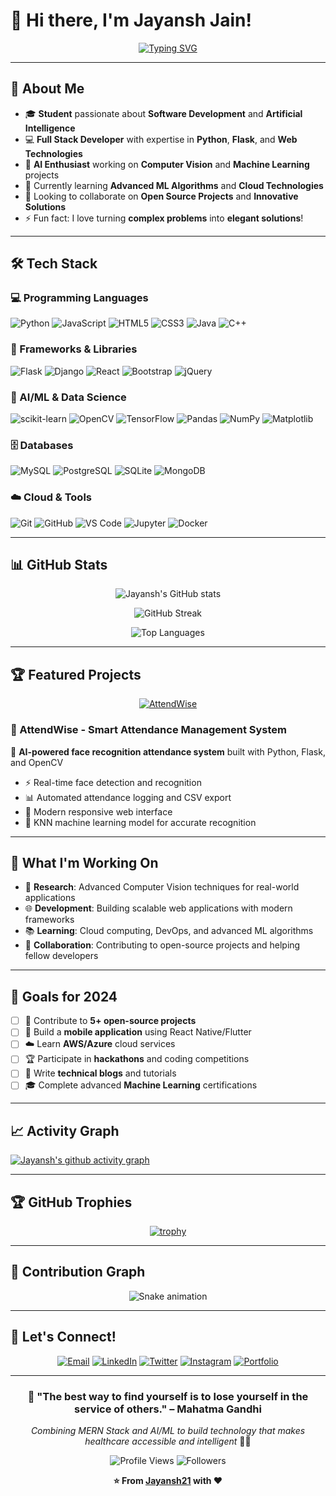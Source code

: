 # 👋 Hi there, I'm Jayansh Jain!

<div align="center">
  
[![Typing SVG](https://readme-typing-svg.herokuapp.com?font=Fira+Code&size=30&duration=3000&pause=1000&color=36BCF7&center=true&vCenter=true&width=600&lines=Full+Stack+Developer;AI+%26+ML+Enthusiast;Problem+Solver;Tech+Explorer)](https://git.io/typing-svg)

</div>

---

## 🚀 About Me

- 🎓 **Student** passionate about **Software Development** and **Artificial Intelligence**
- 💻 **Full Stack Developer** with expertise in **Python**, **Flask**, and **Web Technologies**
- 🤖 **AI Enthusiast** working on **Computer Vision** and **Machine Learning** projects
- 🌱 Currently learning **Advanced ML Algorithms** and **Cloud Technologies**
- 🎯 Looking to collaborate on **Open Source Projects** and **Innovative Solutions**
- ⚡ Fun fact: I love turning **complex problems** into **elegant solutions**!

---

## 🛠️ Tech Stack

### 💻 Programming Languages
![Python](https://img.shields.io/badge/Python-3776AB?style=for-the-badge&logo=python&logoColor=white)
![JavaScript](https://img.shields.io/badge/JavaScript-F7DF1E?style=for-the-badge&logo=javascript&logoColor=black)
![HTML5](https://img.shields.io/badge/HTML5-E34F26?style=for-the-badge&logo=html5&logoColor=white)
![CSS3](https://img.shields.io/badge/CSS3-1572B6?style=for-the-badge&logo=css3&logoColor=white)
![Java](https://img.shields.io/badge/Java-ED8B00?style=for-the-badge&logo=java&logoColor=white)
![C++](https://img.shields.io/badge/C++-00599C?style=for-the-badge&logo=c%2B%2B&logoColor=white)

### 🚀 Frameworks & Libraries
![Flask](https://img.shields.io/badge/Flask-000000?style=for-the-badge&logo=flask&logoColor=white)
![Django](https://img.shields.io/badge/Django-092E20?style=for-the-badge&logo=django&logoColor=white)
![React](https://img.shields.io/badge/React-20232A?style=for-the-badge&logo=react&logoColor=61DAFB)
![Bootstrap](https://img.shields.io/badge/Bootstrap-563D7C?style=for-the-badge&logo=bootstrap&logoColor=white)
![jQuery](https://img.shields.io/badge/jQuery-0769AD?style=for-the-badge&logo=jquery&logoColor=white)

### 🤖 AI/ML & Data Science
![scikit-learn](https://img.shields.io/badge/scikit--learn-F7931E?style=for-the-badge&logo=scikit-learn&logoColor=white)
![OpenCV](https://img.shields.io/badge/OpenCV-5C3EE8?style=for-the-badge&logo=opencv&logoColor=white)
![TensorFlow](https://img.shields.io/badge/TensorFlow-FF6F00?style=for-the-badge&logo=tensorflow&logoColor=white)
![Pandas](https://img.shields.io/badge/Pandas-150458?style=for-the-badge&logo=pandas&logoColor=white)
![NumPy](https://img.shields.io/badge/NumPy-013243?style=for-the-badge&logo=numpy&logoColor=white)
![Matplotlib](https://img.shields.io/badge/Matplotlib-11557c?style=for-the-badge&logo=python&logoColor=white)

### 🗄️ Databases
![MySQL](https://img.shields.io/badge/MySQL-4479A1?style=for-the-badge&logo=mysql&logoColor=white)
![PostgreSQL](https://img.shields.io/badge/PostgreSQL-316192?style=for-the-badge&logo=postgresql&logoColor=white)
![SQLite](https://img.shields.io/badge/SQLite-07405E?style=for-the-badge&logo=sqlite&logoColor=white)
![MongoDB](https://img.shields.io/badge/MongoDB-4EA94B?style=for-the-badge&logo=mongodb&logoColor=white)

### ☁️ Cloud & Tools
![Git](https://img.shields.io/badge/Git-F05032?style=for-the-badge&logo=git&logoColor=white)
![GitHub](https://img.shields.io/badge/GitHub-100000?style=for-the-badge&logo=github&logoColor=white)
![VS Code](https://img.shields.io/badge/VS_Code-007ACC?style=for-the-badge&logo=visual-studio-code&logoColor=white)
![Jupyter](https://img.shields.io/badge/Jupyter-F37626?style=for-the-badge&logo=jupyter&logoColor=white)
![Docker](https://img.shields.io/badge/Docker-2496ED?style=for-the-badge&logo=docker&logoColor=white)

---

## 📊 GitHub Stats

<div align="center">
  
![Jayansh's GitHub stats](https://github-readme-stats.vercel.app/api?username=Jayansh21&show_icons=true&theme=tokyonight&hide_border=true&count_private=true)

![GitHub Streak](https://github-readme-streak-stats.herokuapp.com/?user=Jayansh21&theme=tokyonight&hide_border=true)

![Top Languages](https://github-readme-stats.vercel.app/api/top-langs/?username=Jayansh21&layout=compact&theme=tokyonight&hide_border=true)

</div>

---

## 🏆 Featured Projects

<div align="center">

[![AttendWise](https://github-readme-stats.vercel.app/api/pin/?username=Jayansh21&repo=AttendWise&theme=tokyonight&hide_border=true)](https://github.com/Jayansh21/AttendWise)

</div>

### 🌟 AttendWise - Smart Attendance Management System
🤖 **AI-powered face recognition attendance system** built with Python, Flask, and OpenCV
- ⚡ Real-time face detection and recognition
- 📊 Automated attendance logging and CSV export
- 🎨 Modern responsive web interface
- 🧠 KNN machine learning model for accurate recognition

---

## 💼 What I'm Working On

- 🔬 **Research**: Advanced Computer Vision techniques for real-world applications
- 🌐 **Development**: Building scalable web applications with modern frameworks
- 📚 **Learning**: Cloud computing, DevOps, and advanced ML algorithms
- 🤝 **Collaboration**: Contributing to open-source projects and helping fellow developers

---

## 🎯 Goals for 2024

- [ ] 🚀 Contribute to **5+ open-source projects**
- [ ] 📱 Build a **mobile application** using React Native/Flutter
- [ ] ☁️ Learn **AWS/Azure** cloud services
- [ ] 🏆 Participate in **hackathons** and coding competitions
- [ ] 📝 Write **technical blogs** and tutorials
- [ ] 🎓 Complete advanced **Machine Learning** certifications

---

## 📈 Activity Graph

[![Jayansh's github activity graph](https://github-readme-activity-graph.vercel.app/graph?username=Jayansh21&theme=tokyo-night&hide_border=true)](https://github.com/ashutosh00710/github-readme-activity-graph)

---

## 🏆 GitHub Trophies

<div align="center">

[![trophy](https://github-profile-trophy.vercel.app/?username=Jayansh21&theme=tokyonight&no-frame=true&row=1&column=6)](https://github.com/ryo-ma/github-profile-trophy)

</div>

---

## 🎨 Contribution Graph

<div align="center">

![Snake animation](https://raw.githubusercontent.com/Jayansh21/Jayansh21/output/github-contribution-grid-snake.svg)

</div>

---

## 🤝 Let's Connect!

<div align="center">

[![Email](https://img.shields.io/badge/Email-jjayansh1021%40gmail.com-red?style=for-the-badge&logo=gmail&logoColor=white)](mailto:jjayansh1021@gmail.com)
[![LinkedIn](https://img.shields.io/badge/LinkedIn-Connect-blue?style=for-the-badge&logo=linkedin&logoColor=white)](https://linkedin.com/in/jayansh-jain)
[![Twitter](https://img.shields.io/badge/Twitter-Follow-1DA1F2?style=for-the-badge&logo=twitter&logoColor=white)](https://twitter.com/jayansh_jain)
[![Instagram](https://img.shields.io/badge/Instagram-Follow-E4405F?style=for-the-badge&logo=instagram&logoColor=white)](https://instagram.com/jayansh.jain)
[![Portfolio](https://img.shields.io/badge/Portfolio-Visit-orange?style=for-the-badge&logo=google-chrome&logoColor=white)](https://jayansh-portfolio.vercel.app)

</div>

---

<div align="center">

### 💫 "The best way to find yourself is to lose yourself in the service of others." – Mahatma Gandhi

*Combining MERN Stack and AI/ML to build technology that makes healthcare accessible and intelligent* 🏥🤖

![Profile Views](https://komarev.com/ghpvc/?username=Jayansh21&style=for-the-badge&color=brightgreen)
![Followers](https://img.shields.io/github/followers/Jayansh21?style=for-the-badge&color=orange&labelColor=blue)

**⭐ From [Jayansh21](https://github.com/Jayansh21) with ❤️**

</div>
